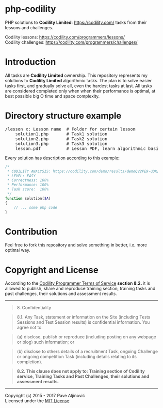 php-codility
============

PHP solutions to **Codility Limited**: https://codility.com/ tasks from their lessons and challenges.  

Codility lessons: https://codility.com/programmers/lessons/  
Codility challenges: https://codility.com/programmers/challenges/  

Introduction
============
All tasks are **Codility Limited** ownership. This repository represents my solutions to **Codility Limited** algorithmic tasks. The plan is to solve easier tasks first, and gradually solve all, even the hardest tasks at last. All tasks are considered completed only when when their performance is optimal, at best possible big O time and space complexity.

Directory structure example
============
<pre>
/lesson x: Lesson name  # Folder for certain lesson 
    solution1.php       # Task1 solution
    solution2.php       # Task2 solution
    solution3.php       # Task3 solution
    lesson.pdf          # Lesson PDF, learn algorithmic basic required to solve tasks
</pre>

Every solution has description according to this example:
```php
/*
 * CODILITY ANALYSIS: https://codility.com/demo/results/demoQV2PE9-UDK/
 * LEVEL: EASY
 * Correctness:	100%
 * Performance:	100%
 * Task score:	100%
 */
function solution($A)
{
    // ... some php code
}
```

Contribution
============
Feel free to fork this repository and solve something in better, i.e. more optimal way.

Copyright and License
============

According to the [Codility Programmer Terms of Service](https://codility.com/terms-of-service-for-programmers/) **section 8.2.** it is allowed to publish, share and reproduce training section, training tasks and past challenges, their solutions and assessment results.

---
> 8\. Confidentiality

> 8.1. Any Task, statement or information on the Site (including Tests Sessions and Test Session results) is confidential information. You agree not to:

> (a) disclose, publish or reproduce (including posting on any webpage or blog) such information; or

> (b) disclose to others details of a recruitment Task, ongoing Challenge or ongoing competition Task (including details relating to its completion).

> **8.2. This clause does not apply to: Training section of Codility service, Training Tasks and Past Challenges, their solutions and assessment results**.

---

Copyright (c) 2015 - 2017 Pave Aljinović  
Licensed under the [MIT License](https://github.com/paljinov/php-codility/blob/master/LICENSE.md)




